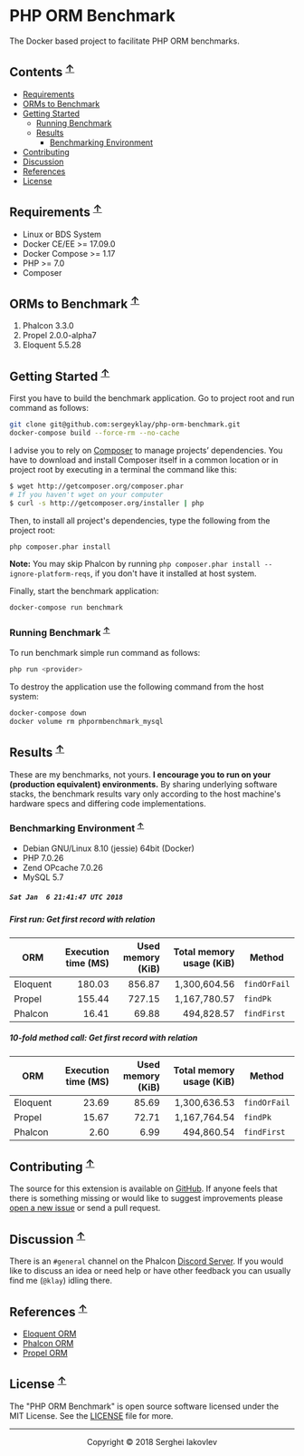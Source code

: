 # PHP ORM Benchmark

The Docker based project to facilitate PHP ORM benchmarks.

## Contents <sup>[↑](#php-orm-benchmark)</sup>

* [Requirements](#requirements-)
* [ORMs to Benchmark](#orms-to-benchmark-)
* [Getting Started](#getting-started-)
  * [Running Benchmark](#running-benchmark-)
  * [Results](#results-)
    * [Benchmarking Environment](#benchmarking-environment-)
* [Contributing](#contributing-)
* [Discussion](#discussion-)
* [References](#references-)
* [License](#license-)

## Requirements <sup>[↑](#php-orm-benchmark)</sup>

* Linux or BDS System
* Docker CE/EE >= 17.09.0
* Docker Compose >= 1.17
* PHP >= 7.0
* Composer

## ORMs to Benchmark <sup>[↑](#php-orm-benchmark)</sup>

1. Phalcon 3.3.0
2. Propel 2.0.0-alpha7
3. Eloquent 5.5.28

## Getting Started <sup>[↑](#php-orm-benchmark)</sup>

First you have to build the benchmark application. Go to project root and run command as follows:

```sh
git clone git@github.com:sergeyklay/php-orm-benchmark.git
docker-compose build --force-rm --no-cache
```

I advise you to rely on [Composer](https://getcomposer.org) to manage projects’ dependencies.
You have to download and install Composer itself in a common location or in project root by executing in a terminal the command like this:

```sh
$ wget http://getcomposer.org/composer.phar
# If you haven't wget on your computer
$ curl -s http://getcomposer.org/installer | php
```

Then, to install all project's dependencies, type the following from the project root:

```sh
php composer.phar install
```

**Note:** You may skip Phalcon by running `php composer.phar install --ignore-platform-reqs`, if you don't have it installed at host system.

Finally, start the benchmark application:

```sh
docker-compose run benchmark
```

### Running Benchmark <sup>[↑](#php-orm-benchmark)</sup>

To run benchmark simple run command as follows:

```sh
php run <provider>
```

To destroy the application use the following command from the host system:

```sh
docker-compose down
docker volume rm phpormbenchmark_mysql
```

## Results <sup>[↑](#php-orm-benchmark)</sup>

These are my benchmarks, not yours. **I encourage you to run on your (production equivalent) environments.**
By sharing underlying software stacks, the benchmark results vary only according to the host machine's hardware specs and differing code implementations.

### Benchmarking Environment <sup>[↑](#php-orm-benchmark)</sup>

* Debian GNU/Linux 8.10 (jessie) 64bit (Docker)
* PHP 7.0.26
* Zend OPcache 7.0.26
* MySQL 5.7

##### `Sat Jan  6 21:41:47 UTC 2018`
##### First run: Get first record with relation

| ORM               | Execution time (MS) | Used memory (KiB) | Total memory usage (KiB) | Method       |
|-------------------|--------------------:|------------------:|-------------------------:|--------------|
| Eloquent          |              180.03 |            856.87 |             1,300,604.56 | `findOrFail` |
| Propel            |              155.44 |            727.15 |             1,167,780.57 | `findPk`     |
| Phalcon           |               16.41 |             69.88 |               494,828.57 | `findFirst`  |

##### 10-fold method call: Get first record with relation

| ORM               | Execution time (MS) | Used memory (KiB) | Total memory usage (KiB) | Method       |
|-------------------|--------------------:|------------------:|-------------------------:|--------------|
| Eloquent          |              23.69  |             85.69 |             1,300,636.53 | `findOrFail` |
| Propel            |              15.67  |             72.71 |             1,167,764.54 | `findPk`     |
| Phalcon           |               2.60  |              6.99 |               494,860.54 | `findFirst`  |

## Contributing <sup>[↑](#php-orm-benchmark)</sup>

The source for this extension is available on [GitHub](https://github.com/sergeyklay/php-orm-benchmark). If anyone feels that there is
something missing or would like to suggest improvements please [open a new issue](https://github.com/sergeyklay/php-orm-benchmark/issues)
or send a pull request.

## Discussion <sup>[↑](#php-orm-benchmark)</sup>

There is an `#general` channel on the Phalcon [Discord Server](https://discord.gg/PNFsSsr).
If you would like to discuss an idea or need help or have other feedback you can usually find me (`@klay`) idling there.

## References <sup>[↑](#php-orm-benchmark)</sup>

* [Eloquent ORM](https://laravel.com/docs/5.5/eloquent)
* [Phalcon ORM](https://docs.phalconphp.com/en/3.2/db-models)
* [Propel ORM](http://propelorm.org/documentation/)

## License <sup>[↑](#php-orm-benchmark)</sup>

The "PHP ORM Benchmark" is open source software licensed under the MIT License.
See the [LICENSE](https://github.com/sergeyklay/php-orm-benchmark/blob/master/LICENSE) file for more.

---

<p align="center">Copyright &copy; 2018 Serghei Iakovlev</p>
